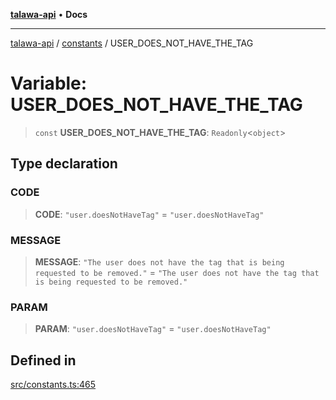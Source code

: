 [**talawa-api**](../../README.md) • **Docs**

***

[talawa-api](../../modules.md) / [constants](../README.md) / USER\_DOES\_NOT\_HAVE\_THE\_TAG

# Variable: USER\_DOES\_NOT\_HAVE\_THE\_TAG

> `const` **USER\_DOES\_NOT\_HAVE\_THE\_TAG**: `Readonly`\<`object`\>

## Type declaration

### CODE

> **CODE**: `"user.doesNotHaveTag"` = `"user.doesNotHaveTag"`

### MESSAGE

> **MESSAGE**: `"The user does not have the tag that is being requested to be removed."` = `"The user does not have the tag that is being requested to be removed."`

### PARAM

> **PARAM**: `"user.doesNotHaveTag"` = `"user.doesNotHaveTag"`

## Defined in

[src/constants.ts:465](https://github.com/PalisadoesFoundation/talawa-api/blob/3bacbf38707ebd3e3e5f1bc5b4cc7aa3b2adc169/src/constants.ts#L465)
